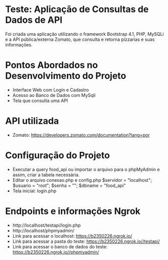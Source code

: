 # Teste: Aplicação de Consultas de Dados de API 
Foi criada uma aplicação utilizando o framework Bootstrap 4.1, PHP, MySQLi e a API pública/externa Zomato, que consulta e retorna pizzarias e suas informações. 
# Pontos Abordados no Desenvolvimento do Projeto
- Interface Web com Login e Cadastro
- Acesso ao Banco de Dados com MySqli
- Tela que consulta uma API
# API utilizada
- Zomato: https://developers.zomato.com/documentation?lang=por
# Configuração do Projeto
- Executar a query food_api ou importar o arquivo para o phpMyAdmin e assim, criar a tabela necessária.
- Editar o arquivo conexao.php e config.php
$servidor = "localhost";
$usuario = "root";
$senha = "";
$dbname = "food_api"
- Tela inicial: login.php
# Endpoints e informações Ngrok
- http://localhost/testapi/login.php
- http://localhost/phpmyadmin/
- Link para acessar o localhost: https://b2350226.ngrok.io/
- Link para acessar a pasta do teste: https://b2350226.ngrok.io//testapi/
- Link para acessar o banco de dados do teste: https://b2350226.ngrok.io//phpmyadmin/
